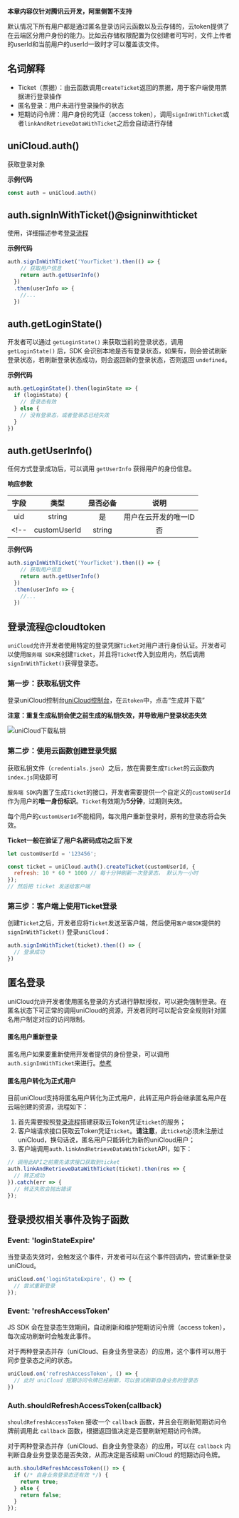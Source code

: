 **本章内容仅针对腾讯云开发，阿里侧暂不支持**

默认情况下所有用户都是通过匿名登录访问云函数以及云存储的，云token提供了在云端区分用户身份的能力。比如云存储权限配置为仅创建者可写时，文件上传者的userId和当前用户的userId一致时才可以覆盖该文件。

## 名词解释

- Ticket（票据）：由云函数调用`createTicket`返回的票据，用于客户端使用票据进行登录操作
- 匿名登录：用户未进行登录操作的状态
- 短期访问令牌：用户身份的凭证（access token），调用`signInWithTicket`或者`linkAndRetrieveDataWithTicket`之后会自动进行存储

## uniCloud.auth()

获取登录对象

**示例代码**

```js
const auth = uniCloud.auth()
```

<!-- ## auth.signInAnonymously()

进行匿名登录，详细描述参考[匿名登录](#匿名登录)

**示例代码**

```js
const auth = uniCloud.auth()
auth.signInAnonymously()
``` -->

## auth.signInWithTicket()@signinwithticket

使用，详细描述参考[登录流程](#cloudtoken)

**示例代码**

```js
auth.signInWithTicket('YourTicket').then(() => {
    // 获取用户信息
    return auth.getUserInfo()
  })
  .then(userInfo => {
    //...
  })
```

## auth.getLoginState()

开发者可以通过 `getLoginState()` 来获取当前的登录状态，调用 `getLoginState()` 后，SDK 会识别本地是否有登录状态，如果有，则会尝试刷新登录状态，若刷新登录状态成功，则会返回新的登录状态，否则返回 `undefined`。

**示例代码**

```js
auth.getLoginState().then(loginState => {
  if (loginState) {
    // 登录态有效
  } else {
    // 没有登录态，或者登录态已经失效
  }
})
```

## auth.getUserInfo()

任何方式登录成功后，可以调用 `getUserInfo` 获得用户的身份信息。

**响应参数**

|字段					|类型		|是否必备	|说明														|
|:-:					|:-:		|:-:			|:-:														|
|uid					|string	|是				|用户在云开发的唯一ID						|
<!-- |customUserId	|string	|否				|用户使用云Token传入的用户Id	| -->

**示例代码**

```js
auth.signInWithTicket('YourTicket').then(() => {
    // 获取用户信息
    return auth.getUserInfo()
  })
  .then(userInfo => {
    //...
  })
```

## 登录流程@cloudtoken

`uniCloud`允许开发者使用特定的登录凭据`Ticket`对用户进行身份认证。开发者可以使用`服务端 SDK`来创建`Ticket`，并且将`Ticket`传入到应用内，然后调用`signInWithTicket()`获得登录态。

### 第一步：获取私钥文件

登录uniCloud控制台[uniCloud控制台](http://unicloud.dcloud.net.cn/)，在`云token`中，点击“生成并下载”

**注意：重复生成私钥会使之前生成的私钥失效，并导致用户登录状态失效**

![uniCloud下载私钥](https://img.cdn.aliyun.dcloud.net.cn/uni-app/uniCloud/cloud-token-web.png)

### 第二步：使用云函数创建登录凭据

获取私钥文件（`credentials.json`）之后，放在需要生成`Ticket`的云函数内`index.js`同级即可

`服务端 SDK`内置了生成`Ticket`的接口，开发者需要提供一个自定义的`customUserId`作为用户的**唯一身份标识**。`Ticket`有效期为**5分钟**，过期则失效。

每个用户的`customUserId`不能相同，每次用户重新登录时，原有的登录态将会失效。

**Ticket一般在验证了用户名密码成功之后下发**

```js
let customUserId = '123456';

const ticket = uniCloud.auth().createTicket(customUserId, {
  refresh: 10 * 60 * 1000 // 每十分钟刷新一次登录态， 默认为一小时
});
// 然后把 ticket 发送给客户端
```

### 第三步：客户端上使用Ticket登录

创建`Ticket`之后，开发者应将`Ticket`发送至客户端，然后使用`客户端SDK`提供的 `signInWithTicket()` 登录`uniCloud`：

```js
auth.signInWithTicket(ticket).then(() => {
  // 登录成功
})
```


## 匿名登录
uniCloud允许开发者使用匿名登录的方式进行静默授权，可以避免强制登录。在匿名状态下可正常的调用uniCloud的资源，开发者同时可以配合安全规则针对匿名用户制定对应的访问限制。

#### 匿名用户重新登录

匿名用户如果要重新使用开发者提供的身份登录，可以调用`auth.signInWithTicket`来进行。[参考](#signinwithticket)

#### 匿名用户转化为正式用户
目前uniCloud支持将匿名用户转化为正式用户，此转正用户将会继承匿名用户在云端创建的资源，流程如下：
1. 首先需要按照[登录流程](#cloudtoken)搭建获取云Token凭证`ticket`的服务；
2. 客户端请求接口获取云Token凭证`ticket`。**请注意**，此`ticket`必须未注册过uniCloud，换句话说，匿名用户只能转化为新的uniCloud用户；
3. 客户端调用`auth.linkAndRetrieveDataWithTicket`API，如下：
```js
// 调用此API之前需先请求接口获取到ticket
auth.linkAndRetrieveDataWithTicket(ticket).then(res => {
  // 转正成功
}).catch(err => {
  // 转正失败会抛出错误
});
```

## 登录授权相关事件及钩子函数

### Event: 'loginStateExpire'

当登录态失效时，会触发这个事件，开发者可以在这个事件回调内，尝试重新登录 uniCloud。

```js
uniCloud.on('loginStateExpire', () => {
  // 尝试重新登录
});
```

### Event: 'refreshAccessToken'

JS SDK 会在登录态生效期间，自动刷新和维护短期访问令牌（access token），每次成功刷新时会触发此事件。

对于两种登录态并存（uniCloud、自身业务登录态）的应用，这个事件可以用于同步登录态之间的状态。

```js
uniCloud.on('refreshAccessToken', () => {
  // 此时 uniCloud 短期访问令牌已经刷新，可以尝试刷新自身业务的登录态
})
```

### Auth.shouldRefreshAccessToken(callback)

`shouldRefreshAccessToken` 接收一个 `callback` 函数，并且会在刷新短期访问令牌前调用此 `callback` 函数，根据返回值决定是否要刷新短期访问令牌。

对于两种登录态并存（uniCloud、自身业务登录态）的应用，可以在 `callback` 内判断自身业务登录态是否失效，从而决定是否续期 uniCloud 的短期访问令牌。

```js
auth.shouldRefreshAccessToken(() => {
  if (/* 自身业务登录态还有效 */) {
    return true;
  } else {
    return false;
  }
});
```

